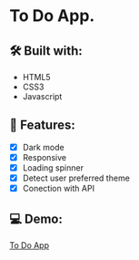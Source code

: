 # To Do App.

## 🛠 Built with:
- HTML5
- CSS3
- Javascript

## 🚀 Features:

- [x] Dark mode
- [x] Responsive
- [x] Loading spinner
- [x] Detect user preferred theme
- [x] Conection with API   

## 💻 Demo:

<a href="https://nathortega.github.io/todo-app-fe/" target="_blank">To Do App</a>
